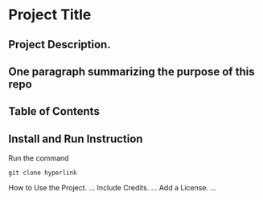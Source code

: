 # Project Title
## Project Description. 

## One paragraph summarizing the purpose of this repo

## Table of Contents

## Install and Run Instruction
Run the command 

```
git clone hyperlink
```

How to Use the Project. ...
Include Credits. ...
Add a License. ... 
